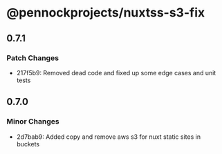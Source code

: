 # @pennockprojects/nuxtss-s3-fix

## 0.7.1

### Patch Changes

- 217f5b9: Removed dead code and fixed up some edge cases and unit tests

## 0.7.0

### Minor Changes

- 2d7bab9: Added copy and remove aws s3 for nuxt static sites in buckets
